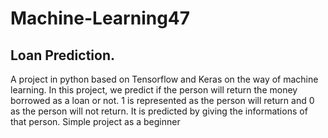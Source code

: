 # Machine-Learning47
Loan Prediction.
----------------------------
A project in python based on Tensorflow and Keras on the way of machine learning. In this project, we predict if the person will return the money borrowed as a loan or not. 1 is represented as the person will return and 0 as the person will not return. It is predicted by giving the informations of that person. Simple project as a beginner
